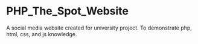 # PHP_The_Spot_Website
A social media website created for university project. To demonstrate php, html, css, and js knowledge.
